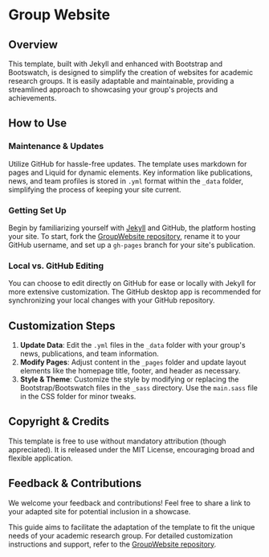 # Group Website

## Overview
This template, built with Jekyll and enhanced with Bootstrap and Bootswatch, is designed to simplify the creation of websites for academic research groups. It is easily adaptable and maintainable, providing a streamlined approach to showcasing your group's projects and achievements.

## How to Use
### Maintenance & Updates
Utilize GitHub for hassle-free updates. The template uses markdown for pages and Liquid for dynamic elements. Key information like publications, news, and team profiles is stored in `.yml` format within the `_data` folder, simplifying the process of keeping your site current.

### Getting Set Up
Begin by familiarizing yourself with [Jekyll](https://jekyllrb.com/) and GitHub, the platform hosting your site. To start, fork the [GroupWebsite repository](https://github.com/danishfurkh/GroupWebsite), rename it to your GitHub username, and set up a `gh-pages` branch for your site's publication.

### Local vs. GitHub Editing
You can choose to edit directly on GitHub for ease or locally with Jekyll for more extensive customization. The GitHub desktop app is recommended for synchronizing your local changes with your GitHub repository.

## Customization Steps
1. **Update Data**: Edit the `.yml` files in the `_data` folder with your group's news, publications, and team information.
2. **Modify Pages**: Adjust content in the `_pages` folder and update layout elements like the homepage title, footer, and header as necessary.
3. **Style & Theme**: Customize the style by modifying or replacing the Bootstrap/Bootswatch files in the `_sass` directory. Use the `main.sass` file in the CSS folder for minor tweaks.

## Copyright & Credits
This template is free to use without mandatory attribution (though appreciated). It is released under the MIT License, encouraging broad and flexible application.

## Feedback & Contributions
We welcome your feedback and contributions! Feel free to share a link to your adapted site for potential inclusion in a showcase.

This guide aims to facilitate the adaptation of the template to fit the unique needs of your academic research group. For detailed customization instructions and support, refer to the [GroupWebsite repository](https://github.com/danishfurkh/GroupWebsite).
